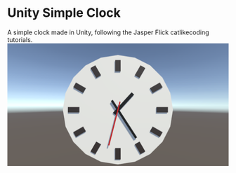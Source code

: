 # Unity Simple Clock
A simple clock made in Unity, following the Jasper Flick catlikecoding tutorials.  
![Alt text](https://github.com/Iris-CR/Unity_Simple_Clock/blob/main/images/Clock.png "My Unity Clock")
